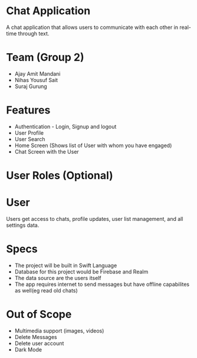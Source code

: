 # Chat Application
 
A chat application that allows users to communicate with each other in real-time through text.
 
# Team (Group 2)
* Ajay Amit Mandani
* Nihas Yousuf Sait
* Suraj Gurung
 
# Features
* Authentication - Login, Signup and logout
* User Profile
* User Search
* Home Screen (Shows list of User with whom you have engaged)
* Chat Screen with the User
 
 
# User Roles (Optional)
# User
Users get access to chats, profile updates, user list management, and all settings data.
 
# Specs
* The project will be built in Swift Language
* Database for this project would be Firebase and Realm
* The data source are the users itself
* The app requires internet to send messages but have offline capabilites as well(eg read old chats)
 
# Out of Scope
* Multimedia support (images, videos)
* Delete Messages
* Delete user account
* Dark Mode
 
